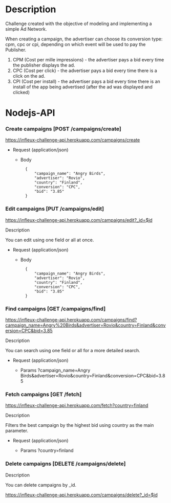 # Description

Challenge created with the objective of modeling and implementing a simple Ad Network.

When creating a campaign, the advertiser can choose its conversion type: cpm, cpc or cpi,
depending on which event will be used to pay the Publisher.
1. CPM (Cost per mille impressions) - the advertiser pays a bid every time the publisher
displays the ad.
2. CPC (Cost per click) - the advertiser pays a bid every time there is a click on the ad.
3. CPI (Cost per install) - the advertiser pays a bid every time there is an install of the app
being advertised (after the ad was displayed and clicked)



# Nodejs-API

### Create campaigns [POST /campaigns/create]

https://infleux-challenge-api.herokuapp.com/campaigns/create

+ Request (application/json)

    + Body

            {
				"campaign_name": "Angry Birds",
				"advertiser": "Rovio",
				"country": "Finland",
				"conversion": "CPC",
				"bid": "3.85"
			}


### Edit campaigns [PUT /campaigns/edit]

https://infleux-challenge-api.herokuapp.com/campaigns/edit?_id=$id

Description

You can edit using one field or all at once.

+ Request (application/json)

    + Body

            {
				"campaign_name": "Angry Birds",
				"advertiser": "Rovio",
				"country": "Finland",
				"conversion": "CPC",
				"bid": "3.85"
			}


### Find campaigns [GET /campaigns/find]

https://infleux-challenge-api.herokuapp.com/campaigns/find?campaign_name=Angry%20Birds&advertiser=Rovio&country=Finland&conversion=CPC&bid=3.85

Description

You can search using one field or all for a more detailed search.

+ Request (application/json)

    + Params
		?campaign_name=Angry Birds&advertiser=Rovio&country=Finland&conversion=CPC&bid=3.85


### Fetch campaigns [GET /fetch]

https://infleux-challenge-api.herokuapp.com/fetch?country=finland

Description

Filters the best campaign by the highest bid using country as the main parameter.


+ Request (application/json)

    + Params
		?country=finland


### Delete campaigns [DELETE /campaigns/delete]

Description

You can delete campaigns by _id.

https://infleux-challenge-api.herokuapp.com/campaigns/delete?_id=$id


